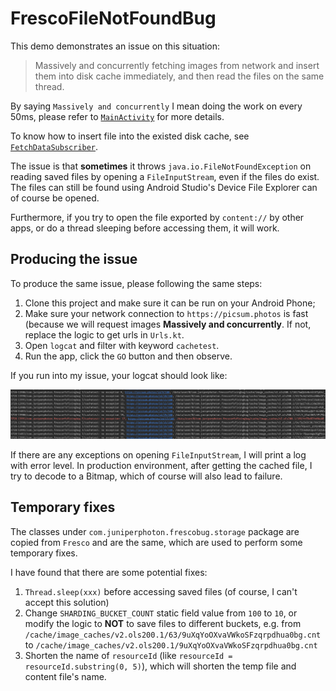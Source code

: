 # FrescoFileNotFoundBug

This demo demonstrates an issue on this situation:

> Massively and concurrently fetching images from network and insert them into disk cache immediately, and then read the files on the same thread.

By saying `Massively and concurrently` I mean doing the work on every 50ms, please refer to [`MainActivity`](https://github.com/JuniperPhoton/FrescoFileNotFoundBug/blob/master/app/src/main/java/com/juniperphoton/frescobug/MainActivity.kt) for more details.

To know how to insert file into the existed disk cache, see [`FetchDataSubscriber`](https://github.com/JuniperPhoton/FrescoFileNotFoundBug/blob/master/app/src/main/java/com/juniperphoton/frescobug/FetchDataSubscriber.kt).


The issue is that **sometimes** it throws `java.io.FileNotFoundException` on reading saved files by opening a `FileInputStream`, even if the files do exist. The files can still be found using Android Studio's Device File Explorer can of course be opened. 

Furthermore, if you try to open the file exported by `content://` by other apps, or do a thread sleeping before accessing them, it will work.

## Producing the issue

To produce the same issue, please following the same steps:

1. Clone this project and make sure it can be run on your Android Phone;
2. Make sure your network connection to `https://picsum.photos` is fast (because we will request images **Massively and concurrently**. If not, replace the logic to get urls in `Urls.kt`.
3. Open `logcat` and filter with keyword `cachetest`.
4. Run the app, click the `GO` button and then observe.

If you run into my issue, your logcat should look like:

![](./01.png)

If there are any exceptions on opening `FileInputStream`, I will print a log with error level. In production environment, after getting the cached file, I try to decode to a Bitmap, which of course will also lead to failure.

## Temporary fixes

The classes under `com.juniperphoton.frescobug.storage` package are copied from `Fresco` and are the same, which are used to perform some temporary fixes.

I have found that there are some potential fixes:

1. `Thread.sleep(xxx)` before accessing saved files (of course, I can't accept this solution)
2. Change `SHARDING_BUCKET_COUNT` static field value from `100` to `10`, or modify the logic to **NOT** to save files to different buckets, e.g. from `/cache/image_caches/v2.ols200.1/63/9uXqYoOXvaVWkoSFzqrpdhua0bg.cnt` to `/cache/image_caches/v2.ols200.1/9uXqYoOXvaVWkoSFzqrpdhua0bg.cnt`
3. Shorten the name of `resourceId` (like `resourceId = resourceId.substring(0, 5)`), which will shorten the temp file and content file's name.

